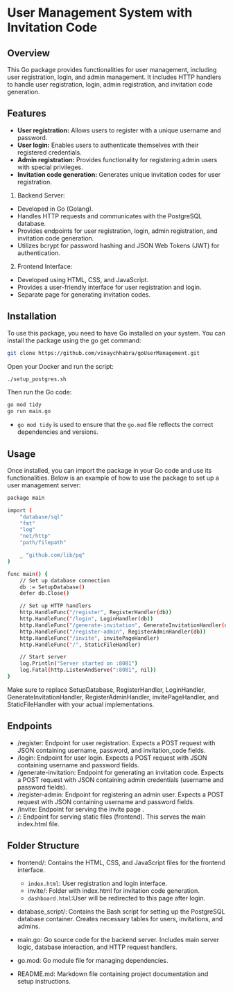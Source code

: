 # User Management System with Invitation Code

## Overview

This Go package provides functionalities for user management, including user registration, login, and admin management. It includes HTTP handlers to handle user registration, login, admin registration, and invitation code generation.

## Features

- **User registration:** Allows users to register with a unique username and password.
- **User login:** Enables users to authenticate themselves with their registered credentials.
- **Admin registration:** Provides functionality for registering admin users with special privileges.
- **Invitation code generation:** Generates unique invitation codes for user registration.

1) Backend Server:

- Developed in Go (Golang).
- Handles HTTP requests and communicates with the PostgreSQL database.
- Provides endpoints for user registration, login, admin registration, and invitation code generation.
- Utilizes bcrypt for password hashing and JSON Web Tokens (JWT) for authentication.

2) Frontend Interface:

- Developed using HTML, CSS, and JavaScript.
- Provides a user-friendly interface for user registration and login.
- Separate page for generating invitation codes.



## Installation

To use this package, you need to have Go installed on your system. You can install the package using the go get command:

```bash
git clone https://github.com/vinaychhabra/goUserManagement.git
```
Open your Docker and run the script:
```bash 
./setup_postgres.sh
```
Then run the Go code:
```bash
go mod tidy
go run main.go
```
- `go mod tidy` is used to ensure that the `go.mod` file reflects the correct dependencies and versions.

## Usage

Once installed, you can import the package in your Go code and use its functionalities. Below is an example of how to use the package to set up a user management server:

```bash
package main

import (
	"database/sql"
	"fmt"
	"log"
	"net/http"
	"path/filepath"

	_ "github.com/lib/pq"
)

func main() {
	// Set up database connection
	db := SetupDatabase()
	defer db.Close()

	// Set up HTTP handlers
	http.HandleFunc("/register", RegisterHandler(db))
	http.HandleFunc("/login", LoginHandler(db))
	http.HandleFunc("/generate-invitation", GenerateInvitationHandler(db))
	http.HandleFunc("/register-admin", RegisterAdminHandler(db))
	http.HandleFunc("/invite", invitePageHandler)
	http.HandleFunc("/", StaticFileHandler)

	// Start server
	log.Println("Server started on :8081")
	log.Fatal(http.ListenAndServe(":8081", nil))
}

```
Make sure to replace SetupDatabase, RegisterHandler, LoginHandler, GenerateInvitationHandler, RegisterAdminHandler, invitePageHandler, and StaticFileHandler with your actual implementations.

## Endpoints

- /register: Endpoint for user registration. Expects a POST request with JSON containing username, password, and invitation_code fields.
- /login: Endpoint for user login. Expects a POST request with JSON containing username and password fields.
- /generate-invitation: Endpoint for generating an invitation code. Expects a POST request with JSON containing admin credentials (username and password fields).
- /register-admin: Endpoint for registering an admin user. Expects a POST request with JSON containing username and password fields.
- /invite: Endpoint for serving the invite page .
- /: Endpoint for serving static files (frontend). This serves the main index.html file.

## Folder Structure

- frontend/:
Contains the HTML, CSS, and JavaScript files for the frontend interface.
	- `index.html`: User registration and login interface.
	- invite/: Folder with index.html for invitation code generation.
	- `dashboard.html`:User will be redirected to this page after login.
- database_script/:
Contains the Bash script for setting up the PostgreSQL database container.
Creates necessary tables for users, invitations, and admins.

- main.go:
Go source code for the backend server.
Includes main server logic, database interaction, and HTTP request handlers.

- go.mod:
Go module file for managing dependencies.

- README.md:
Markdown file containing project documentation and setup instructions.